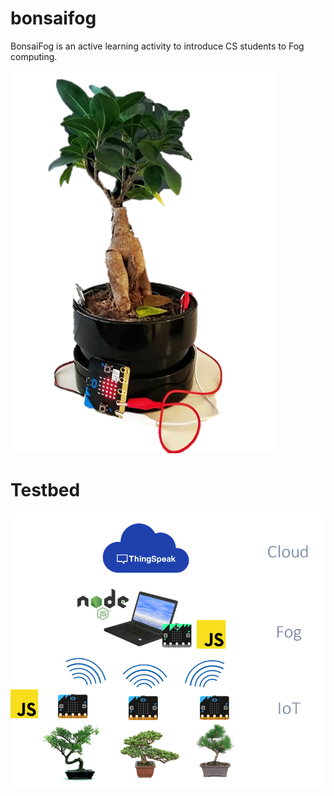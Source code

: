 # bonsaifog
BonsaiFog is an active learning activity to introduce CS students to Fog computing.

![Bonsai](./img/bonsai.png)

# Testbed

![testbed](./img/testbed.png)